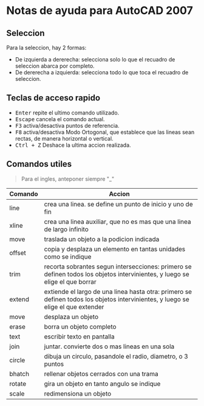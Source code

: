 # Notas de ayuda para AutoCAD 2007

## Seleccion
Para la seleccion, hay 2 formas:
+ De izquierda a dererecha: selecciona solo lo que el recuadro de seleccion abarca por completo.
+ De dererecha a izquierda: selecciona todo lo que toca el recuadro de seleccion.

## Teclas de acceso rapido
+ <kbd>Enter</kbd> repite el ultimo comando utilizado.
+ <kbd>Escape</kbd> cancela el comando actual.
+ <kbd>F3</kbd> activa/desactiva puntos de referencia.
+ <kbd>F8</kbd> activa/desactiva Modo Ortogonal, que establece que las lineas sean rectas, de manera horizontal o vertical.
+ <kbd>Ctrl + Z</kbd> Deshace la ultima accion realizada.

## Comandos utiles
> Para el ingles, anteponer siempre "_"

| Comando    | Accion |
| ---------- | ------ |
| line       | crea una linea. se define un punto de inicio y uno de fin |
| xline      | crea una linea auxiliar, que no es mas que una linea de largo infinito |
| move       | traslada un objeto a la podicion indicada |
| offset     | copia y desplaza un elemento en tantas unidades como se indique |
| trim       | recorta sobrantes segun intersecciones: primero se definen todos los objetos intervinientes, y luego se elige el que borrar |
| extend     | extiende el largo de una linea hasta otra: primero se definen todos los objetos intervinientes, y luego se elige el que extender |
| move       | desplaza un objeto |
| erase      | borra un objeto completo |
| text       | escribir texto en pantalla |
| join       | juntar. convierte dos o mas lineas en una sola |
| circle     | dibuja un circulo, pasandole el radio, diametro, o 3 puntos |
| bhatch     | rellenar objetos cerrados con una trama |
| rotate     | gira un objeto en tanto angulo se indique |
| scale      | redimensiona un objeto |
